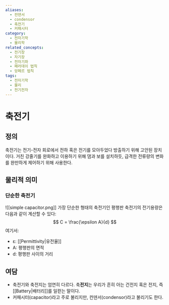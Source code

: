 ```yaml
---
aliases:
  - 컨덴서
  - condensor
  - 축전기
  - 커패시터
category:
  - 전자기학
  - 물리학
related_concepts:
  - 전기장
  - 자기장
  - 전자기파
  - 패러데이 법칙
  - 앙페르 법칙
tags:
  - 전자기학
  - 물리
  - 전기전자
---
```

# 축전기
## 정의
축전기는 전기-전자 회로에서 전하 혹은 전기를 모아두었다 방출하기 위해 고안된 장치이다.
거친 강줄기를 완화하고 이용하기 위해 댐과 보를 설치하듯, 급격한 전류량의 변화를 완만하게 제어하기 위해 사용한다. 
## 물리적 의미
### 단순한 축전기
![[simple capacitor.png]]
가장 단순한 형태의 축전기인 평행판 축전기의 전기용량은 다음과 같이 계산할 수 있다: $$ C = \frac{\epsilon A}{d} $$ 여기서: 
- ε: [[Permittivity|유전율]] 
- A: 평행판의 면적 
- d: 평행판 사이의 거리 

## 여담
- 축전기와 축전지는 엄연히 다르다. 축**전지**는 우리가 흔히 아는 건전지 혹은 전지, 즉 [[Battery|배터리]]를 일컫는 말이다. 
- 커패시터(capacitor)라고 주로 불리지만, 컨덴서(condensor)라고 불리기도 한다. 

